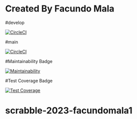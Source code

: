 # Created By Facundo Mala

#develop 

[![CircleCI](https://dl.circleci.com/status-badge/img/gh/um-computacion-tm/scrabble-2023-facundomala1/tree/develop.svg?style=svg)](https://dl.circleci.com/status-badge/redirect/gh/um-computacion-tm/scrabble-2023-facundomala1/tree/develop)

#main

[![CircleCI](https://dl.circleci.com/status-badge/img/gh/um-computacion-tm/scrabble-2023-facundomala1/tree/main.svg?style=svg)](https://dl.circleci.com/status-badge/redirect/gh/um-computacion-tm/scrabble-2023-facundomala1/tree/main)

#Maintainability Badge

[![Maintainability](https://api.codeclimate.com/v1/badges/0b3fcb4d1ae1939562e5/maintainability)](https://codeclimate.com/github/um-computacion-tm/scrabble-2023-facundomala1/maintainability)

#Test Coverage Badge

[![Test Coverage](https://api.codeclimate.com/v1/badges/0b3fcb4d1ae1939562e5/test_coverage)](https://codeclimate.com/github/um-computacion-tm/scrabble-2023-facundomala1/test_coverage)



# scrabble-2023-facundomala1